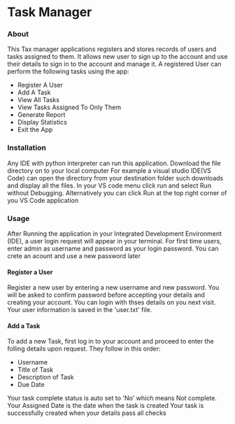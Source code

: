 # Task Manager
### About
This Tax manager applications registers and stores records of users and tasks assigned to them. 
It allows new user to sign up to the account and use their details to sign in to the account and manage it.
A registered User can perform the following tasks using the app:
- Register A User
- Add A Task
- View All Tasks
- View Tasks Assigned To Only Them
- Generate Report
- Display Statistics
- Exit the App

### Installation
Any IDE with python interpreter can run this application. Download the file directory on to your local computer
For example a visual studio IDE(VS Code) can open the directory from your destination folder such downloads and display all the files.
In your VS code menu click run and select Run without Debugging. Alternatively you can click Run at the top right corner 
of you VS Code application

### Usage
After Running the application in your Integrated Development Environment (IDE), a user login request will appear in your terminal.
For first time users, enter admin as username and password as your login password. You can crete an acount and use a new password later
#### Register a User
Register a new user by entering a new username and new password. You will be asked to confirm password before accepting your details
and creating your account. You can login with thses details on you next visit. Your user information is saved in the 'user.txt' file.
#### Add a Task
To add a new Task, first log in to your account and proceed to enter the folling details upon request. They follow in this order:
- Username
- Title of Task
- Description of Task
- Due Date

Your task complete status is auto set to 'No' which means Not complete. Your Assigned Date is the date when the task is created
Your task is successfully created when your details pass all checks
